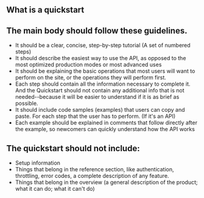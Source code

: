 
## What is a quickstart



## The main body should follow these guidelines.  

* It should be a clear, concise, step-by-step tutorial (A set of numbered steps)
* It should describe the easiest way to use the API, as opposed to the most optimized production modes or most advanced uses 
* It should be explaining the basic operations that most users will want to perform on the site, or the operations they will perform first. 
* Each step should contain all the information necessary to complete it. And the Quickstart should not contain any additional info that is not needed--because it will be easier to understand if it is as brief as possible. 
* It should include code samples (examples) that users can copy and paste. For each step that the user has to perform. (If it's an API)
* Each example should be explained in comments that follow directly after the example, so newcomers can quickly understand how the API works 

## The quickstart should not include: 

* Setup information
* Things that belong in the reference section, like authentication, throttling, error codes, a complete description of any feature.
* Things that belong in the overview (a general description of the product; what it can do; what it can't do)
